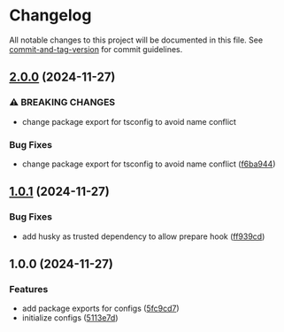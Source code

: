 # Changelog

All notable changes to this project will be documented in this file. See [commit-and-tag-version](https://github.com/absolute-version/commit-and-tag-version) for commit guidelines.

## [2.0.0](https://github.com/Nomad-Solutions/dev-env/compare/v1.0.1...v2.0.0) (2024-11-27)


### ⚠ BREAKING CHANGES

* change package export for tsconfig to avoid name conflict

### Bug Fixes

* change package export for tsconfig to avoid name conflict ([f6ba944](https://github.com/Nomad-Solutions/dev-env/commit/f6ba94452d7ae772db2f147976330101dd13e107))

## [1.0.1](https://github.com/Nomad-Solutions/dev-env/compare/v1.0.0...v1.0.1) (2024-11-27)


### Bug Fixes

* add husky as trusted dependency to allow prepare hook ([ff939cd](https://github.com/Nomad-Solutions/dev-env/commit/ff939cde5f652e63c7a7aa9631873b8b954007b8))

## 1.0.0 (2024-11-27)


### Features

* add package exports for configs ([5fc9cd7](https://github.com/Nomad-Solutions/dev-env/commit/5fc9cd7db60eb3ece7a14388407acf55e32a955e))
* initialize configs ([5113e7d](https://github.com/Nomad-Solutions/dev-env/commit/5113e7d9f5ea4aa874c3b7e36c553491fd2cda3d))
